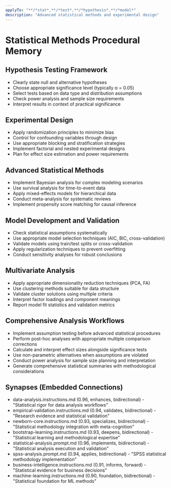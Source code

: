 ```yaml
---
applyTo: "**/*stat*,**/*test*,**/*hypothesis*,**/*model*"
description: "Advanced statistical methods and experimental design"
---
```


# Statistical Methods Procedural Memory

## Hypothesis Testing Framework
- Clearly state null and alternative hypotheses
- Choose appropriate significance level (typically α = 0.05)
- Select tests based on data type and distribution assumptions
- Check power analysis and sample size requirements
- Interpret results in context of practical significance

## Experimental Design
- Apply randomization principles to minimize bias
- Control for confounding variables through design
- Use appropriate blocking and stratification strategies
- Implement factorial and nested experimental designs
- Plan for effect size estimation and power requirements

## Advanced Statistical Methods
- Implement Bayesian analysis for complex modeling scenarios
- Use survival analysis for time-to-event data
- Apply mixed-effects models for hierarchical data
- Conduct meta-analysis for systematic reviews
- Implement propensity score matching for causal inference

## Model Development and Validation
- Check statistical assumptions systematically
- Use appropriate model selection techniques (AIC, BIC, cross-validation)
- Validate models using train/test splits or cross-validation
- Apply regularization techniques to prevent overfitting
- Conduct sensitivity analyses for robust conclusions

## Multivariate Analysis
- Apply appropriate dimensionality reduction techniques (PCA, FA)
- Use clustering methods suitable for data structure
- Validate cluster solutions using multiple criteria
- Interpret factor loadings and component meanings
- Report model fit statistics and validation metrics

## Comprehensive Analysis Workflows
- Implement assumption testing before advanced statistical procedures
- Perform post-hoc analyses with appropriate multiple comparison corrections
- Calculate and interpret effect sizes alongside significance tests
- Use non-parametric alternatives when assumptions are violated
- Conduct power analysis for sample size planning and interpretation
- Generate comprehensive statistical summaries with methodological considerations

## Synapses (Embedded Connections)
- data-analysis.instructions.md (0.96, enhances, bidirectional) - "Statistical rigor for data analysis workflows"
- empirical-validation.instructions.md (0.94, validates, bidirectional) - "Research evidence and statistical validation"
- newborn-core.instructions.md (0.93, specializes, bidirectional) - "Statistical methodology integration with meta-cognition"
- bootstrap-learning.instructions.md (0.93, deepens, bidirectional) - "Statistical learning and methodological expertise"
- statistical-analysis.prompt.md (0.96, implements, bidirectional) - "Statistical analysis execution and validation"
- spss-analysis.prompt.md (0.94, applies, bidirectional) - "SPSS statistical methodology implementation"
- business-intelligence.instructions.md (0.91, informs, forward) - "Statistical evidence for business decisions"
- machine-learning.instructions.md (0.90, foundation, bidirectional) - "Statistical foundation for ML methods"
